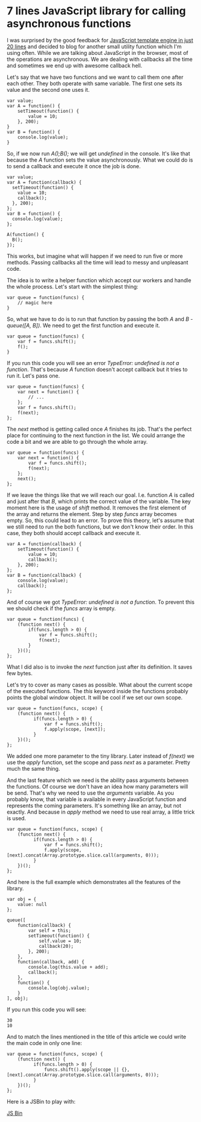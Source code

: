 # 7 lines JavaScript library for calling asynchronous functions

I was surprised by the good feedback for [JavaScript template engine in just 20 lines](http://krasimirtsonev.com/blog/article/Javascript-template-engine-in-just-20-line) and decided to blog for another small utility function which I'm using often. While we are talking about JavaScript in the browser, most of the operations are asynchronous. We are dealing with callbacks all the time and sometimes we end up with awesome callback hell.

Let's say that we have two  functions and we want to call them one after each other. They both operate with same variable. The first one sets its value and the second one uses it.

	var value;
	var A = function() {
		setTimeout(function() {
			value = 10;
		}, 200);
	}
	var B = function() {
		console.log(value);
	}

So, if we now run *A();B();* we will get *undefined* in the console. It's like that because the *A* function sets the value asynchronously. What we could do is to send a callback and execute it once the job is done.

	var value;
	var A = function(callback) {
	  setTimeout(function() {
	    value = 10;
	    callback();
	  }, 200);
	};
	var B = function() {
	  console.log(value);
	};

	A(function() {
	  B();
	});

This works, but imagine what will happen if we need to run five or more methods. Passing callbacks all the time will lead to messy and unpleasant code. 

The idea is to write a helper function which accept our workers and handle the whole process. Let's start with the simplest thing:

	var queue = function(funcs) {
		// magic here
	}

So, what we have to do is to run that function by passing the both *A* and *B* - *queue([A, B])*. We need to get the first function and execute it.

	var queue = function(funcs) {
		var f = funcs.shift();
	    f();
	}

If you run this code you will see an error *TypeError: undefined is not a function*. That's because *A* function doesn't accept callback but it tries to run it. Let's pass one.

	var queue = function(funcs) {
		var next = function() {
			// ...
		};
		var f = funcs.shift();
		f(next);
	};

The *next* method is getting called once *A* finishes its job. That's the perfect place for continuing to the next function in the list. We could arrange the code a bit and we are able to go through the whole array. 

	var queue = function(funcs) {
		var next = function() {
			var f = funcs.shift();
			f(next);
		};
		next();
	};

If we leave the things like that we will reach our goal. I.e. function *A* is called and just after that *B*, which prints the correct value of the variable. The key moment here is the usage of *shift* method. It removes the first element of the array and returns the element. Step by step *funcs* array becomes empty. So, this could lead to an error. To prove this theory, let's assume that we still need to run the both functions, but we don't know their order. In this case, they both should accept callback and execute it.

	var A = function(callback) {
		setTimeout(function() {
			value = 10;
			callback();
	  	}, 200);
	};
	var B = function(callback) {
	  	console.log(value);
	  	callback();
	};

And of course we got *TypeError: undefined is not a function*. To prevent this we should check if the *funcs* array is empty.

	var queue = function(funcs) {
		(function next() {
			if(funcs.length > 0) {
				var f = funcs.shift();
				f(next);
			}
		})();
	};

What I did also is to invoke the *next* function just after its definition. It saves few bytes.

Let's try to cover as many cases as possible. What about the current scope of the executed functions. The *this* keyword inside the functions probably points the global *window* object. It will be cool if we set our own scope.

	var queue = function(funcs, scope) {
	    (function next() {
	          if(funcs.length > 0) {
	              var f = funcs.shift();
	              f.apply(scope, [next]);
	          }
	    })();
	};

We added one more parameter to the tiny library. Later instead of *f(next)* we use the *apply* function, set the scope and pass *next* as a parameter. Pretty much the same thing. 

And the last feature which we need is the ability pass arguments between the functions. Of course we don't have an idea how many parameters will be send. That's why we need to use the *arguments* variable. As you probably know, that variable is available in every JavaScript function and represents the coming parameters. It's something like an array, but not exactly. And because in *apply* method we need to use real array, a little trick is used.


	var queue = function(funcs, scope) {
	    (function next() {
	          if(funcs.length > 0) {
	              var f = funcs.shift();
	              f.apply(scope, [next].concat(Array.prototype.slice.call(arguments, 0)));
	          }
	    })();
	};

And here is the full example which demonstrates all the features of the library.

	var obj = {
	    value: null
	};

	queue([
	    function(callback) {
	        var self = this;
	        setTimeout(function() {
	            self.value = 10;
	            callback(20);
	        }, 200);
	    },
	    function(callback, add) {
	        console.log(this.value + add);
	        callback();
	    },
	    function() {
	        console.log(obj.value);
	    }
	], obj);

If you run this code you will see:

	30
	10

And to match the lines mentioned in the title of this article we could write the main code in only one line:

	var queue = function(funcs, scope) {
	    (function next() {
	          if(funcs.length > 0) {
	              funcs.shift().apply(scope || {}, [next].concat(Array.prototype.slice.call(arguments, 0)));
	          }
	    })();
	};

Here is a JSBin to play with:

<a class="jsbin-embed" href="http://jsbin.com/AhirAlOV/5/embed?js,console">JS Bin</a><script src="http://static.jsbin.com/js/embed.js"></script>